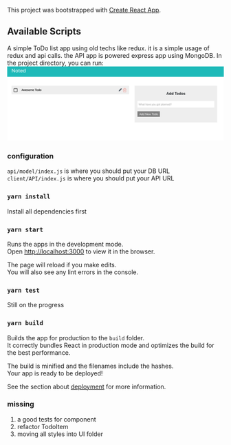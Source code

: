 This project was bootstrapped with [Create React App](https://github.com/facebook/create-react-app).

## Available Scripts

A simple ToDo list app using old techs like redux.
it is a simple usage of redux and api calls. 
the API app is powered express app using MongoDB.
In the project directory, you can run:
![](https://github.com/ayooby/react-redux-todo/blob/master/screen-shot.png?raw=true)

### configuration
`api/model/index.js` is where you should put your DB URL
`client/API/index.js` is where you should put your API URL

### `yarn install`

Install all dependencies first

### `yarn start`

Runs the apps in the development mode.<br />
Open [http://localhost:3000](http://localhost:3000) to view it in the browser.

The page will reload if you make edits.<br />
You will also see any lint errors in the console.

### `yarn test`

Still on the progress

### `yarn build`

Builds the app for production to the `build` folder.<br />
It correctly bundles React in production mode and optimizes the build for the best performance.

The build is minified and the filenames include the hashes.<br />
Your app is ready to be deployed!

See the section about [deployment](https://facebook.github.io/create-react-app/docs/deployment) for more information.

### missing
1. a good tests for component
2. refactor TodoItem
3. moving all styles into UI folder


